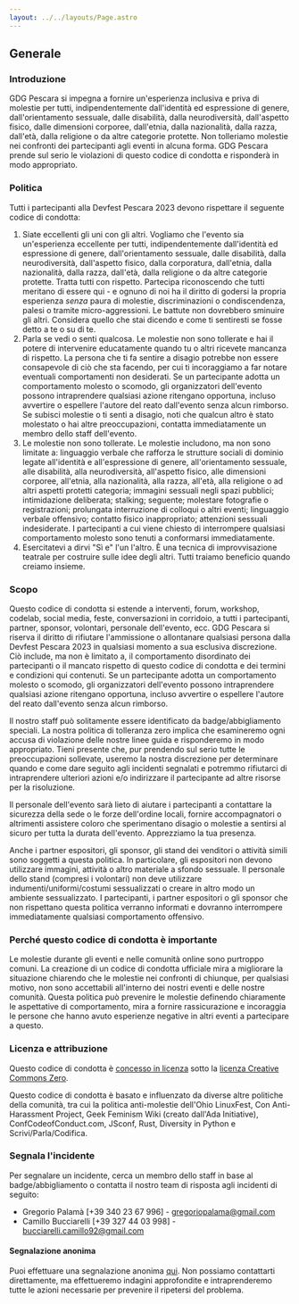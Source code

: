 ```yaml
---
layout: ../../layouts/Page.astro
---
```


## Generale

### Introduzione

GDG Pescara si impegna a fornire un'esperienza inclusiva e priva di molestie per tutti, indipendentemente dall'identità ed espressione di genere, dall'orientamento sessuale, dalle disabilità, dalla neurodiversità, dall'aspetto fisico, dalle dimensioni corporee, dall'etnia, dalla nazionalità, dalla razza, dall'età, dalla religione o da altre categorie protette. Non tolleriamo molestie nei confronti dei partecipanti agli eventi in alcuna forma. GDG Pescara prende sul serio le violazioni di questo codice di condotta e risponderà in modo appropriato.

### Politica

Tutti i partecipanti alla Devfest Pescara 2023 devono rispettare il seguente codice di condotta:

1. Siate eccellenti gli uni con gli altri. Vogliamo che l'evento sia un'esperienza eccellente per tutti, indipendentemente dall'identità ed espressione di genere, dall'orientamento sessuale, dalle disabilità, dalla neurodiversità, dall'aspetto fisico, dalla corporatura, dall'etnia, dalla nazionalità, dalla razza, dall'età, dalla religione o da altre categorie protette. Tratta tutti con rispetto. Partecipa riconoscendo che tutti meritano di essere qui - e ognuno di noi ha il diritto di godersi la propria esperienza _senza_ paura di molestie, discriminazioni o condiscendenza, palesi o tramite micro-aggressioni. Le battute non dovrebbero sminuire gli altri. Considera quello che stai dicendo e come ti sentiresti se fosse detto a te o su di te.
2. Parla se vedi o senti qualcosa. Le molestie non sono tollerate e hai il potere di intervenire educatamente quando tu o altri ricevete mancanza di rispetto. La persona che ti fa sentire a disagio potrebbe non essere consapevole di ciò che sta facendo, per cui ti incoraggiamo a far notare eventuali comportamenti non desiderati. Se un partecipante adotta un comportamento molesto o scomodo, gli organizzatori dell'evento possono intraprendere qualsiasi azione ritengano opportuna, incluso avvertire o espellere l'autore del reato dall'evento senza alcun rimborso. Se subisci molestie o ti senti a disagio, noti che qualcun altro è stato molestato o hai altre preoccupazioni, contatta immediatamente un membro dello staff dell'evento.
3. Le molestie non sono tollerate. Le molestie includono, ma non sono limitate a: linguaggio verbale che rafforza le strutture sociali di dominio legate all'identità e all'espressione di genere, all'orientamento sessuale, alle disabilità, alla neurodiversità, all'aspetto fisico, alle dimensioni corporee, all'etnia, alla nazionalità, alla razza, all'età, alla religione o ad altri aspetti protetti categoria; immagini sessuali negli spazi pubblici; intimidazione deliberata; stalking; seguente; molestare fotografie o registrazioni; prolungata interruzione di colloqui o altri eventi; linguaggio verbale offensivo; contatto fisico inappropriato; attenzioni sessuali indesiderate. I partecipanti a cui viene chiesto di interrompere qualsiasi comportamento molesto sono tenuti a conformarsi immediatamente.
4. Esercitatevi a dirvi "Sì e" l'un l'altro. È una tecnica di improvvisazione teatrale per costruire sulle idee degli altri. Tutti traiamo beneficio quando creiamo insieme.

### Scopo

Questo codice di condotta si estende a interventi, forum, workshop, codelab, social media, feste, conversazioni in corridoio, a tutti i partecipanti, partner, sponsor, volontari, personale dell'evento, ecc. GDG Pescara si riserva il diritto di rifiutare l'ammissione o allontanare qualsiasi persona dalla Devfest Pescara 2023 in qualsiasi momento a sua esclusiva discrezione. Ciò include, ma non è limitato a, il comportamento disordinato dei partecipanti o il mancato rispetto di questo codice di condotta e dei termini e condizioni qui contenuti. Se un partecipante adotta un comportamento molesto o scomodo, gli organizzatori dell'evento possono intraprendere qualsiasi azione ritengano opportuna, incluso avvertire o espellere l'autore del reato dall'evento senza alcun rimborso.

Il nostro staff può solitamente essere identificato da badge/abbigliamento speciali. La nostra politica di tolleranza zero implica che esamineremo ogni accusa di violazione delle nostre linee guida e risponderemo in modo appropriato. Tieni presente che, pur prendendo sul serio tutte le preoccupazioni sollevate, useremo la nostra discrezione per determinare quando e come dare seguito agli incidenti segnalati e potremmo rifiutarci di intraprendere ulteriori azioni e/o indirizzare il partecipante ad altre risorse per la risoluzione.

Il personale dell'evento sarà lieto di aiutare i partecipanti a contattare la sicurezza della sede o le forze dell'ordine locali, fornire accompagnatori o altrimenti assistere coloro che sperimentano disagio o molestie a sentirsi al sicuro per tutta la durata dell'evento. Apprezziamo la tua presenza.

Anche i partner espositori, gli sponsor, gli stand dei venditori o attività simili sono soggetti a questa politica. In particolare, gli espositori non devono utilizzare immagini, attività o altro materiale a sfondo sessuale. Il personale dello stand (compresi i volontari) non deve utilizzare indumenti/uniformi/costumi sessualizzati o creare in altro modo un ambiente sessualizzato. I partecipanti, i partner espositori o gli sponsor che non rispettano questa politica verranno informati e dovranno interrompere immediatamente qualsiasi comportamento offensivo.

### Perché questo codice di condotta è importante

Le molestie durante gli eventi e nelle comunità online sono purtroppo comuni. La creazione di un codice di condotta ufficiale mira a migliorare la situazione chiarendo che le molestie nei confronti di chiunque, per qualsiasi motivo, non sono accettabili all'interno dei nostri eventi e delle nostre comunità. Questa politica può prevenire le molestie definendo chiaramente le aspettative di comportamento, mira a fornire rassicurazione e incoraggia le persone che hanno avuto esperienze negative in altri eventi a partecipare a questo.

### Licenza e attribuzione

Questo codice di condotta è [concesso in licenza](https://support.google.com/developergroups/answer/3340512) sotto la [licenza Creative Commons Zero](https://creativecommons.org/publicdomain/zero/1.0/).

Questo codice di condotta è basato e influenzato da diverse altre politiche della comunità, tra cui la politica anti-molestie dell'Ohio LinuxFest, Con Anti-Harassment Project, Geek Feminism Wiki (creato dall'Ada Initiative), ConfCodeofConduct.com, JSconf, Rust, Diversity in Python e Scrivi/Parla/Codifica.

### Segnala l'incidente

Per segnalare un incidente, cerca un membro dello staff in base al badge/abbigliamento o contatta il nostro team di risposta agli incidenti di seguito:

- Gregorio Palamà \[+39 340 23 67 996\] - [gregoriopalama@gmail.com](mailto:gregoriopalama@gmail.com)
- Camillo Bucciarelli \[+39 327 44 03 998\] - [bucciarelli.camillo92@gmail.com](mailto:bucciarelli.camillo92@gmail.com)

#### Segnalazione anonima

Puoi effettuare una segnalazione anonima [qui](https://forms.gle/otNmkJWjZLHSVeqe7). Non possiamo contattarti direttamente, ma effettueremo indagini approfondite e intraprenderemo tutte le azioni necessarie per prevenire il ripetersi del problema.
